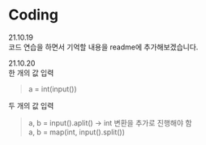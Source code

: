 # Coding
21.10.19   
코드 연습을 하면서 기억할 내용을 readme에 추가해보겠습니다. 

21.10.20   
한 개의 값 입력   
> a = int(input())   
   
두 개의 값 입력   
> a, b = input().aplit() → int 변환을 추가로 진행해야 함   
> a, b = map(int, input().split())   

